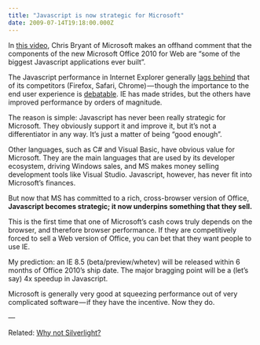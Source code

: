 ```yaml
---
title: "Javascript is now strategic for Microsoft"
date: 2009-07-14T19:18:00.000Z
---
```


In [this video](http://www.viddler.com/explore/scobleizer/videos/29/), Chris Bryant of Microsoft makes an offhand comment that the components of the new Microsoft Office 2010 for Web are “some of the biggest Javascript applications ever built”.

The Javascript performance in Internet Explorer generally [lags behind](http://technologizer.com/2009/06/30/firefox-3-5-review/) that of its competitors (Firefox, Safari, Chrome) — though the importance to the end user experience is [debatable](http://blogs.msdn.com/ie/archive/2008/08/26/ie8-performance.aspx). IE has made strides, but the others have improved performance by orders of magnitude.

The reason is simple: Javascript has never been really strategic for Microsoft. They obviously support it and improve it, but it’s not a differentiator in any way. It’s just a matter of being “good enough”.

Other languages, such as C# and Visual Basic, have obvious value for Microsoft. They are the main languages that are used by its developer ecosystem, driving Windows sales, and MS makes money selling development tools like Visual Studio. Javascript, however, has never fit into Microsoft’s finances.

But now that MS has committed to a rich, cross-browser version of Office, **Javascript becomes strategic; it now underpins something that they sell.**

This is the first time that one of Microsoft’s cash cows truly depends on the browser, and therefore browser performance. If they are competitively forced to sell a Web version of Office, you can bet that they want people to use IE.

My prediction: an IE 8.5 (beta/preview/whetev) will be released within 6 months of Office 2010’s ship date. The major bragging point will be a (let’s say) 4x speedup in Javascript.

Microsoft is generally very good at squeezing performance out of very complicated software — if they have the incentive. Now they do.




—

Related: [Why not Silverlight?](/blog/post/Is-the-VP-of-Monetizing-Synergy-off-today.aspx)
